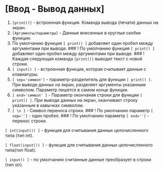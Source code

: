 # [Ввод - Вывод данных]

1. `[print()]` - встроенная функция. Команда вывода (печати) данных на экран.
2. `[Аргументы/параметры]` - Данные внесенные в круглые скобки функции.
3. По умолчанию функция `[ print() ]` добавляет один пробел между аргументами при выводе.
         ### ! По умолчанию функция `[ print() ]` добавляет один пробел между аргументами при выводе.
         ### ! Каждая следующая команда `[print()]` выводит текст с новой строки.
4. `[ input() ]` - встроенная функция, которая считывает данные с клавиатуры.
5. `[ sep='символ']` - параметр-разделитель для функции `[ print() ]`. При выводе данных на экран, разделяет аргументы указанным символом. Параметр пишется в самом конце функции.
6. `[ end='символ' ]` - Параметр окончания строки для функции `[ print() ]`. При выводе данных на экран, оканчивает строку указанным в кавычках символом.
7. `[ \n ]` - Символ переноса строки.
         ### ! По умолчанию параметр `[ sep='']` - один пробел.
         ### ! По умолчанию параметр `[ end='']` - перенос строки.

`[ int(input()) ]` - функция для считывания данных целочисленного типа (тип int).

`[ float(input()) ]` - функция для считывания данных целочисленного типа(тип float).

`[ input() ]` - по умолчанию считанные данные преобразует в строки (тип str).
